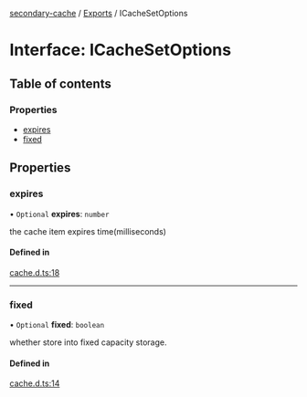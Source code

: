 [secondary-cache](../README.md) / [Exports](../modules.md) / ICacheSetOptions

# Interface: ICacheSetOptions

## Table of contents

### Properties

- [expires](ICacheSetOptions.md#expires)
- [fixed](ICacheSetOptions.md#fixed)

## Properties

### expires

• `Optional` **expires**: `number`

the cache item expires time(milliseconds)

#### Defined in

[cache.d.ts:18](https://github.com/snowyu/secondary-cache.js/blob/6b65a61/src/cache.d.ts#L18)

___

### fixed

• `Optional` **fixed**: `boolean`

whether store into fixed capacity storage.

#### Defined in

[cache.d.ts:14](https://github.com/snowyu/secondary-cache.js/blob/6b65a61/src/cache.d.ts#L14)
